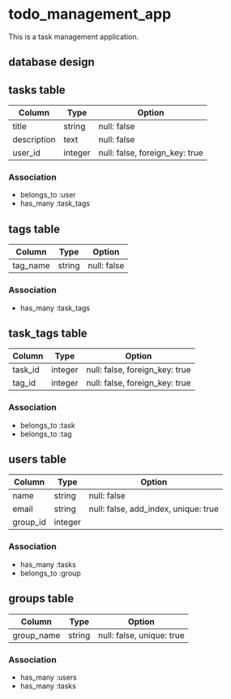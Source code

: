 # todo_management_app

This is a task management application.


## database design

## tasks table

|Column      |Type       |Option                         |
|------------|-----------|-------------------------------|
|title       |string     |null: false                    |
|description |text       |null: false                    |
|user_id     |integer    |null: false, foreign_key: true |

### Association
- belongs_to :user
- has_many :task_tags


## tags table

|Column      |Type       |Option                      |
|------------|-----------|----------------------------|
|tag_name    |string     |null: false                 |


### Association
- has_many :task_tags


## task_tags table

|Column      |Type       |Option                         |
|------------|-----------|-------------------------------|
|task_id     |integer    |null: false, foreign_key: true |
|tag_id      |integer    |null: false, foreign_key: true |

### Association
- belongs_to :task
- belongs_to :tag


## users table

|Column      |Type       |Option                               |
|------------|-----------|-------------------------------------|
|name        |string     |null: false                          |
|email       |string     |null: false, add_index, unique: true |
|group_id    |integer    |                                     |

### Association
- has_many :tasks
- belongs_to :group


## groups table

|Column      |Type       |Option                               |
|------------|-----------|-------------------------------------|
|group_name  |string     |null: false, unique: true            |

### Association
- has_many :users
- has_many :tasks


